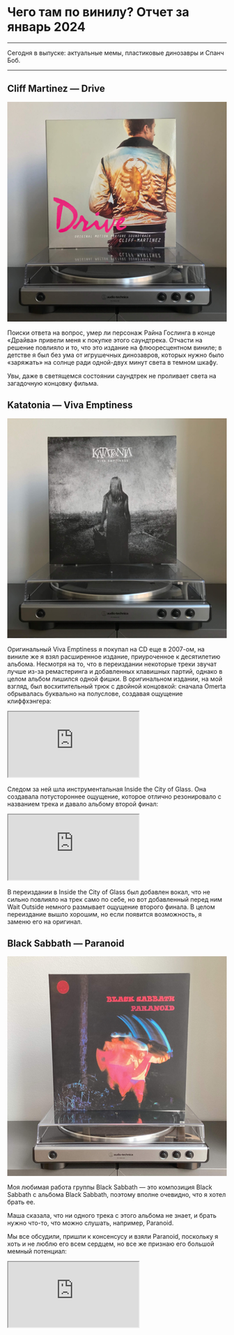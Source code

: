 # Чего там по винилу? Отчет за январь 2024

***

Сегодня в выпуске: актуальные мемы, пластиковые динозавры и Спанч Боб.

***

## Cliff Martinez — Drive

![](./img/drive.jpg)

Поиски ответа на вопрос, умер ли персонаж Райна Гослинга в конце «Драйва» привели меня к покупке этого саундтрека.
Отчасти на решение повлияло и то, что это издание на флюоресцентном виниле; в детстве я был без ума от игрушечных динозавров, которых нужно было «заряжать» на солнце ради одной-двух минут света в темном шкафу.

Увы, даже в светящемся состоянии саундтрек не проливает света на загадочную концовку фильма.

## Katatonia — Viva Emptiness

![](./img/katatonia-viva-emptiness.jpg)

Оригинальный Viva Emptiness я покупал на CD еще в 2007-ом, на виниле же я взял расширенное издание, приуроченное к десятилетию альбома. Несмотря на то, что в переиздании некоторые треки звучат лучше из-за ремастеринга и добавленных клавишных партий, однако в целом альбом лишился одной фишки. В оригинальном издании, на мой взгляд, был восхитительный трюк с двойной концовкой: сначала Omerta обрывалась буквально на полуслове, создавая ощущение клиффхэнгера:

<iframe src="https://www.youtube-nocookie.com/embed/3mej0gh4SBo?si=GNgSt8FKTUEqfCA3"></iframe>

Следом за ней шла инструментальная Inside the City of Glass. Она создавала потустороннее ощущение, которое отлично резонировало с названием трека и давало альбому второй финал:

<iframe src="https://www.youtube-nocookie.com/embed/7oz9Wvl87MM?si=DykwIs7NQGSv-VxW"></iframe>

В переиздании в Inside the City of Glass был добавлен вокал, что не сильно повлияло на трек само по себе, но вот добавленный перед ним Wait Outside немного размывает ощущение второго финала.  В целом переиздание вышло хорошим, но если появится возможность, я заменю его на оригинал.

## Black Sabbath — Paranoid

![](./img/black-sabbath-paranoid.jpg)

Моя любимая работа группы Black Sabbath — это композиция Black Sabbath с альбома Black Sabbath, поэтому вполне очевидно, что я хотел брать ее.

Маша сказала, что ни одного трека с этого альбома не знает, и брать нужно что-то, что можно слушать, например, Paranoid.

Мы все обсудили, пришли к консенсусу и взяли Paranoid, поскольку я хоть и не люблю его всем сердцем, но все же признаю его большой мемный потенциал:

<iframe src="https://www.youtube-nocookie.com/embed/kyGL8lGJ4cE?si=krnLRdwDbtm49_Rb"></iframe>
